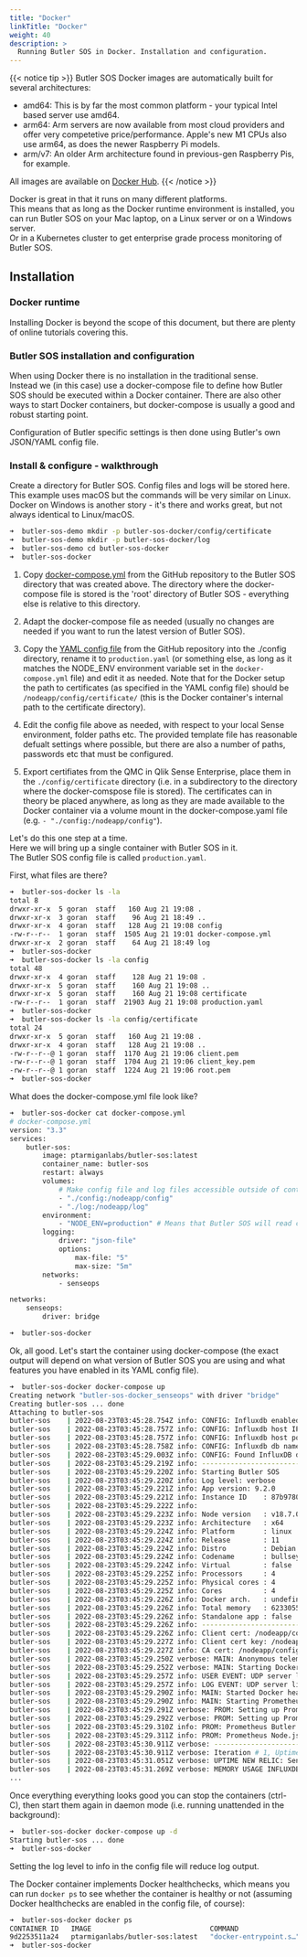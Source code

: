 ```yaml
---
title: "Docker"
linkTitle: "Docker"
weight: 40
description: >
  Running Butler SOS in Docker. Installation and configuration.
---
```


{{< notice tip >}}
Butler SOS Docker images are automatically built for several architectures:

- amd64: This is by far the most common platform - your typical Intel based server use amd64.
- arm64: Arm servers are now available from most cloud providers and offer very competetive price/performance. Apple's new M1 CPUs also use arm64, as does the newer Raspberry Pi models.
- arm/v7: An older Arm architecture found in previous-gen Raspberry Pis, for example.

All images are available on [Docker Hub](https://hub.docker.com/r/ptarmiganlabs/butler-sos/tags?page=1&ordering=last_updated).
{{< /notice >}}

Docker is great in that it runs on many different platforms.  
This means that as long as the Docker runtime environment is installed, you can run Butler SOS on your Mac laptop, on a Linux server or on a Windows server.  
Or in a Kubernetes cluster to get enterprise grade process monitoring of Butler SOS.

## Installation

### Docker runtime

Installing Docker is beyond the scope of this document, but there are plenty of online tutorials covering this.

### Butler SOS installation and configuration

When using Docker there is no installation in the traditional sense.  
Instead we (in this case) use a docker-compose file to define how Butler SOS should be executed within a Docker container. There are also other ways to start Docker containers, but docker-compose is usually a good and robust starting point.  

Configuration of Butler specific settings is then done using Butler's own JSON/YAML config file.

### Install & configure - walkthrough

Create a directory for Butler SOS. Config files and logs will be stored here.  
This example uses macOS but the commands will be very similar on Linux.  
Docker on Windows is another story - it's there and works great, but not always identical to Linux/macOS.

```bash
➜  butler-sos-demo mkdir -p butler-sos-docker/config/certificate
➜  butler-sos-demo mkdir -p butler-sos-docker/log
➜  butler-sos-demo cd butler-sos-docker
➜  butler-sos-docker
```

1. Copy [docker-compose.yml](https://github.com/ptarmiganlabs/butler-sos/blob/master/docs/docker-compose/docker-compose.yml) from the GitHub repository to the Butler SOS directory that was created above. The directory where the docker-compose file is stored is the 'root' directory of Butler SOS - everything else is relative to this directory.

2. Adapt the docker-compose file as needed (usually no changes are needed if you want to run the latest version of Butler SOS).

3. Copy the [YAML config file](https://github.com/ptarmiganlabs/butler-sos/blob/master/src/config/production_template.yaml) from the GitHub repository into the ./config directory, rename it to `production.yaml` (or something else, as long as it matches the NODE_ENV environment variable set in the `docker-compose.yml` file) and edit it as needed. Note that for the Docker setup the path to certificates (as specified in the YAML config file) should be `/nodeapp/config/certificate/` (this is the Docker container's internal path to the certificate directory).

4. Edit the config file above as needed, with respect to your local Sense environment, folder paths etc. The provided template file has reasonable defualt settings where possible, but there are also a number of paths, passwords etc that must be configured. 

5. Export certifiates from the QMC in Qlik Sense Enterprise, place them in the `./config/certificate` directory (i.e. in a subdirectory to the directory where the docker-comspose file is stored). The certificates can in theory be placed anywhere, as long as they are made available to the Docker container via a volume mount in the docker-compose.yaml file (e.g. ```- "./config:/nodeapp/config"```).  

Let's do this one step at a time.  
Here we will bring up a single container with Butler SOS in it.  
The Butler SOS config file is called `production.yaml`.

First, what files are there?

```bash
➜  butler-sos-docker ls -la
total 8
drwxr-xr-x  5 goran  staff   160 Aug 21 19:08 .
drwxr-xr-x  3 goran  staff    96 Aug 21 18:49 ..
drwxr-xr-x  4 goran  staff   128 Aug 21 19:08 config
-rw-r--r--  1 goran  staff  1505 Aug 21 19:01 docker-compose.yml
drwxr-xr-x  2 goran  staff    64 Aug 21 18:49 log
➜  butler-sos-docker
➜  butler-sos-docker ls -la config
total 48
drwxr-xr-x  4 goran  staff    128 Aug 21 19:08 .
drwxr-xr-x  5 goran  staff    160 Aug 21 19:08 ..
drwxr-xr-x  5 goran  staff    160 Aug 21 19:08 certificate
-rw-r--r--  1 goran  staff  21903 Aug 21 19:08 production.yaml
➜  butler-sos-docker
➜  butler-sos-docker ls -la config/certificate
total 24
drwxr-xr-x  5 goran  staff   160 Aug 21 19:08 .
drwxr-xr-x  4 goran  staff   128 Aug 21 19:08 ..
-rw-r--r--@ 1 goran  staff  1170 Aug 21 19:06 client.pem
-rw-r--r--@ 1 goran  staff  1704 Aug 21 19:06 client_key.pem
-rw-r--r--@ 1 goran  staff  1224 Aug 21 19:06 root.pem
➜  butler-sos-docker
```

What does the docker-compose.yml file look like?

```bash
➜  butler-sos-docker cat docker-compose.yml
# docker-compose.yml
version: "3.3"
services:
    butler-sos:
        image: ptarmiganlabs/butler-sos:latest
        container_name: butler-sos
        restart: always
        volumes:
            # Make config file and log files accessible outside of container
            - "./config:/nodeapp/config"
            - "./log:/nodeapp/log"
        environment:
            - "NODE_ENV=production" # Means that Butler SOS will read config data from production.yaml
        logging:
            driver: "json-file"
            options:
                max-file: "5"
                max-size: "5m"
        networks:
            - senseops

networks:
    senseops:
        driver: bridge

➜  butler-sos-docker
```

Ok, all good. Let's start the container using docker-compose (the exact output will depend on what version of Butler SOS you are using and what features you have enabled in its YAML config file).

```bash
➜  butler-sos-docker docker-compose up
Creating network "butler-sos-docker_senseops" with driver "bridge"
Creating butler-sos ... done
Attaching to butler-sos
butler-sos    | 2022-08-23T03:45:28.754Z info: CONFIG: Influxdb enabled: true
butler-sos    | 2022-08-23T03:45:28.757Z info: CONFIG: Influxdb host IP: 192.168.100.20
butler-sos    | 2022-08-23T03:45:28.757Z info: CONFIG: Influxdb host port: 8086
butler-sos    | 2022-08-23T03:45:28.758Z info: CONFIG: Influxdb db name: senseops
butler-sos    | 2022-08-23T03:45:29.003Z info: CONFIG: Found InfluxDB database: senseops
butler-sos    | 2022-08-23T03:45:29.219Z info: --------------------------------------
butler-sos    | 2022-08-23T03:45:29.220Z info: Starting Butler SOS
butler-sos    | 2022-08-23T03:45:29.220Z info: Log level: verbose
butler-sos    | 2022-08-23T03:45:29.221Z info: App version: 9.2.0
butler-sos    | 2022-08-23T03:45:29.221Z info: Instance ID    : 87b978019ae........
butler-sos    | 2022-08-23T03:45:29.222Z info:
butler-sos    | 2022-08-23T03:45:29.223Z info: Node version   : v18.7.0
butler-sos    | 2022-08-23T03:45:29.223Z info: Architecture   : x64
butler-sos    | 2022-08-23T03:45:29.224Z info: Platform       : linux
butler-sos    | 2022-08-23T03:45:29.224Z info: Release        : 11
butler-sos    | 2022-08-23T03:45:29.224Z info: Distro         : Debian GNU/Linux
butler-sos    | 2022-08-23T03:45:29.224Z info: Codename       : bullseye
butler-sos    | 2022-08-23T03:45:29.224Z info: Virtual        : false
butler-sos    | 2022-08-23T03:45:29.225Z info: Processors     : 4
butler-sos    | 2022-08-23T03:45:29.225Z info: Physical cores : 4
butler-sos    | 2022-08-23T03:45:29.225Z info: Cores          : 4
butler-sos    | 2022-08-23T03:45:29.226Z info: Docker arch.   : undefined
butler-sos    | 2022-08-23T03:45:29.226Z info: Total memory   : 6233055232
butler-sos    | 2022-08-23T03:45:29.226Z info: Standalone app : false
butler-sos    | 2022-08-23T03:45:29.226Z info: --------------------------------------
butler-sos    | 2022-08-23T03:45:29.226Z info: Client cert: /nodeapp/config/certificate/client.pem
butler-sos    | 2022-08-23T03:45:29.227Z info: Client cert key: /nodeapp/config/certificate/client_key.pem
butler-sos    | 2022-08-23T03:45:29.227Z info: CA cert: /nodeapp/config/certificate/root.pem
butler-sos    | 2022-08-23T03:45:29.250Z verbose: MAIN: Anonymous telemetry reporting has been set up.
butler-sos    | 2022-08-23T03:45:29.252Z verbose: MAIN: Starting Docker healthcheck server...
butler-sos    | 2022-08-23T03:45:29.257Z info: USER EVENT: UDP server listening on 0.0.0.0:9997
butler-sos    | 2022-08-23T03:45:29.257Z info: LOG EVENT: UDP server listening on 0.0.0.0:9996
butler-sos    | 2022-08-23T03:45:29.290Z info: MAIN: Started Docker healthcheck server on port 12398.
butler-sos    | 2022-08-23T03:45:29.290Z info: MAIN: Starting Prometheus Butler SOS endpoint on 0.0.0.0:9842.
butler-sos    | 2022-08-23T03:45:29.291Z verbose: PROM: Setting up Prometheus client for server: sense1
butler-sos    | 2022-08-23T03:45:29.292Z verbose: PROM: Setting up Prometheus client for server: sense2
butler-sos    | 2022-08-23T03:45:29.310Z info: PROM: Prometheus Butler SOS metrics server now listening on port 9842
butler-sos    | 2022-08-23T03:45:29.311Z info: PROM: Prometheus Node.js metrics server now listening on port 0.0.0.0:9001
butler-sos    | 2022-08-23T03:45:30.911Z verbose: --------------------------------
butler-sos    | 2022-08-23T03:45:30.911Z verbose: Iteration # 1, Uptime: 0 months, 0 days, 0 hours, 0 minutes, 2.005 seconds, Heap used 33.26 MB of total heap 58.39 MB. External (off-heap): 3.57 MB. Memory allocated to process: 92.45 MB.
butler-sos    | 2022-08-23T03:45:31.051Z verbose: UPTIME NEW RELIC: Sent Butler SOS memory usage data to New Relic account 123456789 ("Ptarmigan Labs NR account")
butler-sos    | 2022-08-23T03:45:31.269Z verbose: MEMORY USAGE INFLUXDB: Sent Butler SOS memory usage data to InfluxDB
...
```

Once everything everything looks good you can stop the containers (ctrl-C), then start them again in daemon mode (i.e. running unattended in the background):

```bash
➜  butler-sos-docker docker-compose up -d
Starting butler-sos ... done
➜  butler-sos-docker
```

Setting the log level to info in the config file will reduce log output.

The Docker container implements Docker healthchecks, which means you can run `docker ps` to see whether the container is healthy or not (assuming Docker healthchecks are enabled in the config file, of course):

```bash
➜  butler-sos-docker docker ps
CONTAINER ID   IMAGE                             COMMAND                  CREATED              STATUS                    PORTS     NAMES
9d2253511a24   ptarmiganlabs/butler-sos:latest   "docker-entrypoint.s…"   About a minute ago   Up 17 seconds (healthy)             butler-sos
➜  butler-sos-docker
```
